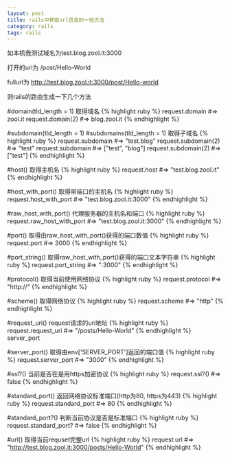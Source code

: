```yaml
---
layout: post
title: rails中获取url信息的一些方法
category: rails
tags: rails
---
```


如本机我测试域名为test.blog.zool.it:3000

打开的uri为 /post/Hello-World

fullurl为 http://test.blog.zool.it:3000/post/Hello-world

则rails的路由生成一下几个方法

#domain(tld_length = 1)
取得域名
{% highlight ruby %}
request.domain #=>  zool.it
request.domain(2) #=> blog.zool.it
{% endhighlight %}

#subdomain(tld_length = 1)
#subdomains(tld_length = 1)
取得子域名
{% highlight ruby %}
request.subdomain #=>  "test.blog"
request.subdomain(2) #=> "test"
request.subdomain #=>  ["test", "blog"]
request.subdomain(2) #=> ["test"]
{% endhighlight %}

#host()
取得主机名
{% highlight ruby %}
request.host #=> "test.blog.zool.it"
{% endhighlight %}

#host_with_port()
取得带端口的主机名
{% highlight ruby %}
request.host_with_port #=> "test.blog.zool.it:3000"
{% endhighlight %}

#raw_host_with_port()
代理服务器的主机名和端口
{% highlight ruby %}
request.raw_host_with_port #=> "test.blog.zool.it:3000"
{% endhighlight %}


#port()
取得由raw_host_with_port()获得的端口数值
{% highlight ruby %}
request.port #=> 3000
{% endhighlight %}

#port_string()
取得raw_host_with_port()获得的端口文本字符串
{% highlight ruby %}
request.port_string #=> ":3000"
{% endhighlight %}

#protocol()
取得当前使用网络协议
{% highlight ruby %}
request.protocol #=> "http://"
{% endhighlight %}

#scheme()
取得网络协议
{% highlight ruby %}
request.scheme #=> "http"
{% endhighlight %}



#request_uri()
request请求的uri地址
{% highlight ruby %}
request.request_uri #=> "/posts/Hello-World"
{% endhighlight %}
server_port

#server_port()
取得由env['SERVER_PORT']返回的端口值
{% highlight ruby %}
request.server_port #=> "3000"
{% endhighlight %}

#ssl?()
当前是否在是用https加密协议
{% highlight ruby %}
request.ssl?() #=> false
{% endhighlight %}

#standard_port()
返回网络协议标准端口(http为80, https为443)
{% highlight ruby %}
request.standard_port #=> 80
{% endhighlight %}

#standard_port?()
判断当前协议是否是标准端口
{% highlight ruby %}
request.standard_port? #=> false
{% endhighlight %}

#url()
取得当前requset完整url
{% highlight ruby %}
request.url #=> "http://test.blog.zool.it:3000/posts/Hello-World"
{% endhighlight %}